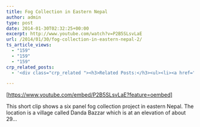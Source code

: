 ```yaml
---
title: Fog Collection in Eastern Nepal
author: admin
type: post
date: 2014-01-30T02:32:25+00:00
excerpt: http://www.youtube.com/watch?v=P2B5SLsvLaE
url: /2014/01/30/fog-collection-in-eastern-nepal-2/
ts_article_views:
  - "159"
  - "159"
  - "159"
crp_related_posts:
  - '<div class="crp_related "><h3>Related Posts:</h3><ul><li><a href="https://scdhub.org/2017/12/25/wastewater-treatment-and-biosolids-management/"    ><img src="https://scdhub.org/wp-content/uploads/2017/12/wastewater-treatment-and-biosoli-150x150.jpg" alt="Wastewater treatment and Biosolids management" title="Wastewater treatment and Biosolids management" width="150" height="150" class="crp_thumb crp_featured" /><span class="crp_title">Wastewater treatment and Biosolids management</span></a></li><li><a href="https://scdhub.org/2017/06/11/lead-contamination-beyond-flint-drinking-water-and-childrens-health/"    ><img src="https://scdhub.org/wp-content/uploads/2017/06/Screen-Shot-2017-06-10-at-10.17.39-PM-150x150.png" alt="Lead Contamination Beyond Flint: Drinking Water and Children&#8217;s Health" title="Lead Contamination Beyond Flint: Drinking Water and Children&#8217;s Health" width="150" height="150" class="crp_thumb crp_featured" /><span class="crp_title">Lead Contamination Beyond Flint: Drinking Water and&hellip;</span></a></li><li><a href="https://scdhub.org/2017/12/20/how-to-fix-a-running-toilet-3-most-common-problems/"    ><img src="https://scdhub.org/wp-content/uploads/2017/12/how-to-fix-a-running-toilet-3-mo-150x150.jpg" alt="How to Fix a Running Toilet &#8211; 3 Most Common Problems" title="How to Fix a Running Toilet &#8211; 3 Most Common Problems" width="150" height="150" class="crp_thumb crp_featured" /><span class="crp_title">How to Fix a Running Toilet &#8211; 3 Most Common Problems</span></a></li><li><a href="https://scdhub.org/2017/07/30/nuclear-testing-footage-music-by-gigi-shibabaw-washintu/"    ><img src="https://scdhub.org/wp-content/uploads/2017/07/nuclear-testing-footage-music-by-gigi-shibabaw-washintu-150x150.jpg" alt="Cultuer- Music &#8211; Ethiopian (Music by Gigi Shibabaw-Washintu)" title="Cultuer- Music &#8211; Ethiopian (Music by Gigi Shibabaw-Washintu)" width="150" height="150" class="crp_thumb crp_featured" /><span class="crp_title">Cultuer- Music &#8211; Ethiopian (Music by Gigi&hellip;</span></a></li><li><a href="https://scdhub.org/2017/06/11/royate-hill-community-orchard-permaculture-allotment-bristol-uk/"    ><img src="https://scdhub.org/wp-content/uploads/2017/06/royate-hill-community-orchard-038-permaculture-allotment-bristol-uk-150x150.jpg" alt="Royate Hill Community Orchard &#038; Permaculture Allotment, Bristol, UK" title="Royate Hill Community Orchard &#038; Permaculture Allotment, Bristol, UK" width="150" height="150" class="crp_thumb crp_featured" /><span class="crp_title">Royate Hill Community Orchard &#038; Permaculture&hellip;</span></a></li><li><a href="https://scdhub.org/2018/01/06/sanitation-in-emergencies/"    ><img src="https://scdhub.org/wp-content/plugins/contextual-related-posts/default.png" alt="Sanitation in Emergencies" title="Sanitation in Emergencies" width="150" height="150" class="crp_thumb crp_default" /><span class="crp_title">Sanitation in Emergencies</span></a></li></ul><div class="crp_clear"></div></div>'

---
```

[https://www.youtube.com/embed/P2B5SLsvLaE?feature=oembed] 

This short clip shows a six panel fog collection project in eastern Nepal. The location is a village called Danda Bazzar which is at an elevation of about 29&#8230;